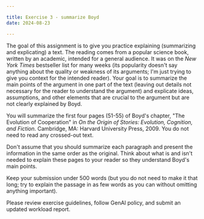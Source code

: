 ```yaml
---

title: Exercise 3 - summarize Boyd
date: 2024-08-23

---
```


The goal of this assignment is to give you practice explaining (summarizing and explicating) a text. The reading comes from a popular science book, written by an academic, intended for a general audience. It was on the _New York Times_ bestseller list for many weeks (its popularity doesn't say anything about the quality or weakness of its arguments; I'm just trying to give you context for the intended reader). Your goal is to summarize the main points of the argument in one part of the text (leaving out details not necessary for the reader to understand the argument) and explicate ideas, assumptions, and other elements that are crucial to the argument but are not clearly explained by Boyd.

You will summarize the first four pages (51-55) of Boyd's chapter, "The Evolution of Cooperation" in _On the Origin of Stories: Evolution, Cognition, and Fiction_. Cambridge, MA: Harvard University Press, 2009. You do not need to read any crossed-out text.

Don't assume that you should summarize each paragraph and present the information in the same order as the original. Think about what is and isn't needed to explain these pages to your reader so they understand Boyd's main points.

Keep your submission under 500 words (but you do not need to make it that long; try to explain the passage in as few words as you can without omitting anything important).

Please review exercise guidelines, follow GenAI policy, and submit an updated workload report.
